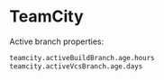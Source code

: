 # TeamCity

Active branch properties:

```bash
teamcity.activeBuildBranch.age.hours
teamcity.activeVcsBranch.age.days
```
